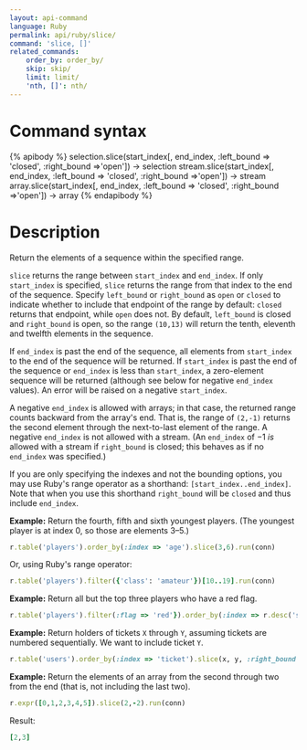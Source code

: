 ```yaml
---
layout: api-command
language: Ruby
permalink: api/ruby/slice/
command: 'slice, []'
related_commands:
    order_by: order_by/
    skip: skip/
    limit: limit/
    'nth, []': nth/
---
```


# Command syntax #

{% apibody %}
selection.slice(start_index[, end_index, :left_bound => 'closed', :right_bound =>'open']) &rarr; selection
stream.slice(start_index[, end_index, :left_bound => 'closed', :right_bound =>'open']) &rarr; stream
array.slice(start_index[, end_index, :left_bound => 'closed', :right_bound =>'open']) &rarr; array
{% endapibody %}

# Description #

Return the elements of a sequence within the specified range.

`slice` returns the range between `start_index` and `end_index`. If only `start_index` is specified, `slice` returns the range from that index to the end of the sequence. Specify `left_bound` or `right_bound` as `open` or `closed` to indicate whether to include that endpoint of the range by default: `closed` returns that endpoint, while `open` does not. By default, `left_bound` is closed and `right_bound` is open, so the range `(10,13)` will return the tenth, eleventh and twelfth elements in the sequence.

If `end_index` is past the end of the sequence, all elements from `start_index` to the end of the sequence will be returned. If `start_index` is past the end of the sequence or `end_index` is less than `start_index`, a zero-element sequence will be returned (although see below for negative `end_index` values). An error will be raised on a negative `start_index`.

A negative `end_index` is allowed with arrays; in that case, the returned range counts backward from the array's end. That is, the range of `(2,-1)` returns the second element through the next-to-last element of the range. A negative `end_index` is not allowed with a stream. (An `end_index` of &minus;1 *is* allowed with a stream if `right_bound` is closed; this behaves as if no `end_index` was specified.)

If you are only specifying the indexes and not the bounding options, you may use Ruby's range operator as a shorthand: `[start_index..end_index]`. Note that when you use this shorthand `right_bound` will be `closed` and thus include `end_index`.

**Example:** Return the fourth, fifth and sixth youngest players. (The youngest player is at index 0, so those are elements 3&ndash;5.)

```rb
r.table('players').order_by(:index => 'age').slice(3,6).run(conn)
```

Or, using Ruby's range operator:

```rb
r.table('players').filter({'class': 'amateur'})[10..19].run(conn)
```

**Example:** Return all but the top three players who have a red flag.

```rb
r.table('players').filter(:flag => 'red'}).order_by(:index => r.desc('score')).slice(3).run(conn)
```

**Example:** Return holders of tickets `X` through `Y`, assuming tickets are numbered sequentially. We want to include ticket `Y`.

```rb
r.table('users').order_by(:index => 'ticket').slice(x, y, :right_bound => 'closed').run(conn)
```

**Example:** Return the elements of an array from the second through two from the end (that is, not including the last two).

```rb
r.expr([0,1,2,3,4,5]).slice(2,-2).run(conn)
```

Result:

```rb
[2,3]
```
